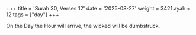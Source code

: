 +++
title = 'Surah 30, Verses 12'
date = '2025-08-27'
weight = 3421
ayah = 12
tags = ["day"]
+++

On the Day the Hour will arrive, the wicked will be dumbstruck.